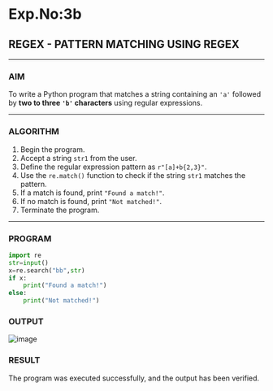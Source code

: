 # Exp.No:3b  
## REGEX - PATTERN MATCHING USING REGEX

---

### AIM  
To write a Python program that matches a string containing an `'a'` followed by **two to three `'b'` characters** using regular expressions.

---

### ALGORITHM

1. Begin the program.  
2. Accept a string `str1` from the user.  
3. Define the regular expression pattern as `r"[a]+b{2,3}"`.  
4. Use the `re.match()` function to check if the string `str1` matches the pattern.  
5. If a match is found, print `"Found a match!"`.  
6. If no match is found, print `"Not matched!"`.  
7. Terminate the program.
---

### PROGRAM

```python
import re
str=input()
x=re.search("bb",str)
if x:
    print("Found a match!")
else:
    print("Not matched!")
```
### OUTPUT
![image](https://github.com/user-attachments/assets/f45f08c8-a92e-4c28-80bb-c921eaf5cbc9)


### RESULT
The program was executed successfully, and the output has been verified.
